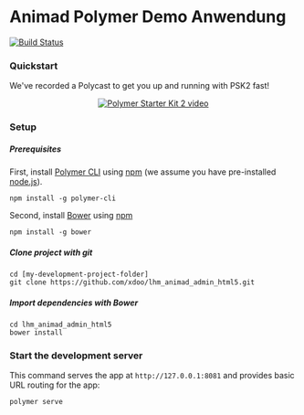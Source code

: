 # Animad Polymer Demo Anwendung

[![Build Status](https://travis-ci.org/dragonfly28/lhm_animad_admin_html5.svg?branch=master)](https://travis-ci.org/dragonfly28/lhm_animad_admin_html5)

### Quickstart

We've recorded a Polycast to get you up and running with PSK2 fast!

<p align="center">
  <a href="https://www.youtube.com/watch?v=HgJ0XCyBwzY&list=PLNYkxOF6rcIDdS7HWIC_BYRunV6MHs5xo&index=10">
    <img src="https://img.youtube.com/vi/HgJ0XCyBwzY/0.jpg" alt="Polymer Starter Kit 2 video">
  </a>
</p>

### Setup

##### Prerequisites

First, install [Polymer CLI](https://github.com/Polymer/polymer-cli) using
[npm](https://www.npmjs.com) (we assume you have pre-installed [node.js](https://nodejs.org)).

    npm install -g polymer-cli

Second, install [Bower](https://bower.io/) using [npm](https://www.npmjs.com)

    npm install -g bower

##### Clone project with git

    cd [my-development-project-folder]
    git clone https://github.com/xdoo/lhm_animad_admin_html5.git

##### Import dependencies with Bower

    cd lhm_animad_admin_html5
    bower install

### Start the development server

This command serves the app at `http://127.0.0.1:8081` and provides basic URL
routing for the app:

    polymer serve


